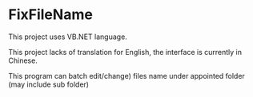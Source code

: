 # FixFileName

This project uses VB.NET language.

This project lacks of translation for English, the interface is currently in Chinese.

This program can batch edit/change) files name under appointed folder (may include sub folder)
